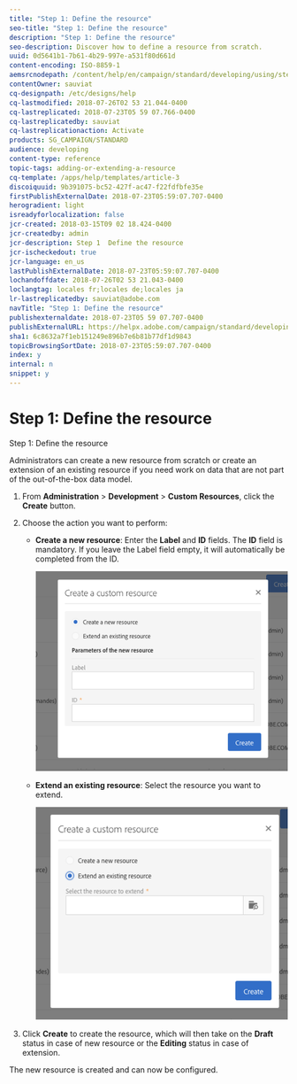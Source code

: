 ```yaml
---
title: "Step 1: Define the resource"
seo-title: "Step 1: Define the resource"
description: "Step 1: Define the resource"
seo-description: Discover how to define a resource from scratch.
uuid: 0d5641b1-7b61-4b29-997e-a531f80d661d
content-encoding: ISO-8859-1
aemsrcnodepath: /content/help/en/campaign/standard/developing/using/step-1--define-the-resource
contentOwner: sauviat
cq-designpath: /etc/designs/help
cq-lastmodified: 2018-07-26T02 53 21.044-0400
cq-lastreplicated: 2018-07-23T05 59 07.766-0400
cq-lastreplicatedby: sauviat
cq-lastreplicationaction: Activate
products: SG_CAMPAIGN/STANDARD
audience: developing
content-type: reference
topic-tags: adding-or-extending-a-resource
cq-template: /apps/help/templates/article-3
discoiquuid: 9b391075-bc52-427f-ac47-f22fdfbfe35e
firstPublishExternalDate: 2018-07-23T05:59:07.707-0400
herogradient: light
isreadyforlocalization: false
jcr-created: 2018-03-15T09 02 18.424-0400
jcr-createdby: admin
jcr-description: Step 1  Define the resource
jcr-ischeckedout: true
jcr-language: en_us
lastPublishExternalDate: 2018-07-23T05:59:07.707-0400
lochandoffdate: 2018-07-26T02 53 21.043-0400
loclangtag: locales fr;locales de;locales ja
lr-lastreplicatedby: sauviat@adobe.com
navTitle: "Step 1: Define the resource"
publishexternaldate: 2018-07-23T05 59 07.707-0400
publishExternalURL: https://helpx.adobe.com/campaign/standard/developing/using/step-1--define-the-resource.html
sha1: 6c8632a7f1eb151249e896b7e6b81b77df1d9843
topicBrowsingSortDate: 2018-07-23T05:59:07.707-0400
index: y
internal: n
snippet: y
---
```


# Step 1: Define the resource

Step 1: Define the resource

Administrators can create a new resource from scratch or create an extension of an existing resource if you need work on data that are not part of the out-of-the-box data model.

1. From **Administration** > **Development** > **Custom Resources**, click the **Create** button.
1. Choose the action you want to perform:

    * **Create a new resource**: Enter the **Label** and **ID** fields. The **ID** field is mandatory. If you leave the Label field empty, it will automatically be completed from the ID.
    
      ![](assets/schema_extension_2.png)

    * **Extend an existing resource**: Select the resource you want to extend.
    
      ![](assets/schema_extension_10.png)

1. Click **Create** to create the resource, which will then take on the **Draft** status in case of new resource or the **Editing** status in case of extension.

The new resource is created and can now be configured.
